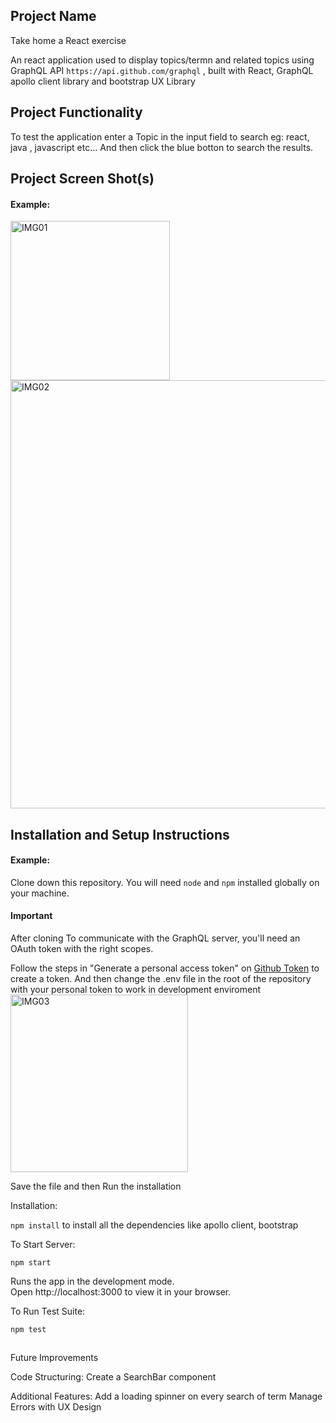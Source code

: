 ## Project Name

Take home a React exercise

An react application used to display topics/termn  and related topics using GraphQL API `https://api.github.com/graphql` , built with React, GraphQL apollo client library and bootstrap UX Library

## Project Functionality

To test the application enter a Topic in the input field to search eg: react,  java , javascript etc...
And then click the blue botton to search the results.

## Project Screen Shot(s)

#### Example:   

<img width="255" alt="IMG01" src="https://user-images.githubusercontent.com/5749839/195664412-28df4b3d-38a5-46a8-8580-8f49af73a741.PNG">

<img width="685" alt="IMG02" src="https://user-images.githubusercontent.com/5749839/195664453-5f46005f-4578-4ddb-b429-e9ee308ec0e8.PNG">

## Installation and Setup Instructions

#### Example:  

Clone down this repository. You will need `node` and `npm` installed globally on your machine.  

#### Important
After cloning
To communicate with the GraphQL server, you'll need an OAuth token with the right scopes.

Follow the steps in "Generate a personal access token" on [Github Token](https://docs.github.com/en/authentication/keeping-your-account-and-data-secure/creating-a-personal-access-token) to create a token.
And then change the .env file in the root of the repository with your personal token to work in development enviroment
<img width="284" alt="IMG03" src="https://user-images.githubusercontent.com/5749839/195667166-67449c0c-b925-4872-9324-6d23c0fa0baf.PNG">

Save the file and then Run the installation

Installation:

`npm install`  to install all the dependencies like apollo client, bootstrap 

To Start Server:

`npm start`  

Runs the app in the development mode.\
Open http://localhost:3000 to view it in your browser.

To Run Test Suite:  

`npm test` 

##
Future Improvements

Code Structuring:
  Create a SearchBar component
 
Additional Features:
  Add a loading spinner on every search of term
  Manage Errors with UX Design
